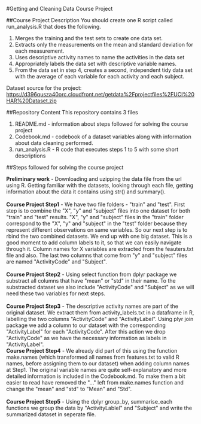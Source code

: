#Getting and Cleaning Data Course Project

##Course Project Description
 You should create one R script called run_analysis.R that does the following. 

  1. Merges the training and the test sets to create one data set.
  2. Extracts only the measurements on the mean and standard deviation for each measurement. 
  3. Uses descriptive activity names to name the activities in the data set
  4. Appropriately labels the data set with descriptive variable names. 
  5. From the data set in step 4, creates a second, independent tidy data set with the average of each variable for each activity and each subject.
 
Dataset source for the project:
https://d396qusza40orc.cloudfront.net/getdata%2Fprojectfiles%2FUCI%20HAR%20Dataset.zip 

##Repository Content
This repository contains 3 files
1. README.md - information about steps followed for solving the course project
2. Codebook.md - codebook of a dataset variables along with information about data cleaning performed. 
3. run_analysis.R - R code that executes steps 1 to 5 with some short descriptions

##Steps followed for solving the course project

<b>Preliminary work</b> - Downloading and uzipping the data file from the url using R. Getting familiar with the datasets, looking through each file, getting information about the data it contains using str() and summary().<br><br>
<b>Course Project Step1</b> - We have two file folders - "train" and "test". First step is to combine the "X", "y" and "subject" files into one dataset for both "train" and "test" results. "X", "y" and "subject" files in the "train" folder correspond to the "X", "y" and "subject" in the "test" folder because they represent different observations on same variables. So our next step is to rbind the two combined datasets. We end up with one big dataset. This is a good moment to add column labels to it, so that we can easily navigate through it. Column names for X variables are extracted from the feauters.txt file and also. The last two columns that come from "y" and "subject" files are named "ActivityCode" and "Subject".<br><br>
<b>Course Project Step2</b> - Using select function from dplyr package we substract all columns that have "mean" or "std" in their name. To the substracted dataset we also include "ActivityCode" and "Subject" as we will need these two variables for next steps.<br><br>
<b>Course Project Step3</b> - The descriptive activity names are part of the original dataset. We extract them from activity_labels.txt in a dataframe in R, labelling the two columns "ActivityCode" and "ActivityLabel". Using plyr join package we add a column to our dataset with the corresponding "ActivityLabel" for each "ActivityCode". After this action we drop "ActivityCode" as we have the necessary information as labels in "ActivityLabel".  
<b>Course Project Step4</b> -  We already did part of this using the function make.names (which transformed all names from features.txt to valid R names, before assigning them to our dataset) when adding column names at Step1. The original variable names are quite self-explanatory and more detailed information is included in the Codebook.md. To make them a bit easier to read have removed the "..." left from make.names function and change the "mean" and "std" to "Mean" and "Std". <br><br>
<b>Course Project Step5</b> - Using the dplyr group_by, summarise_each functions we group the data by "ActivityLablel" and "Subject" and write the summarized dataset in seperate file.


